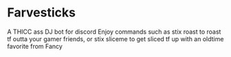 # Farvesticks

A THICC ass DJ bot for discord
Enjoy commands such as stix roast to roast tf outta your gamer friends, or stix sliceme to get sliced tf up with an oldtime favorite from Fancy
